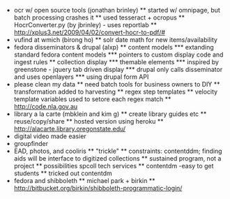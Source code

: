* ocr w/ open source tools (jonathan brinley)
** started w/ omnipage, but batch processing crashes it
** used tesseract + ocropus
** HocrConverter.py (by jbrinley) - uses reportlab
** http://xplus3.net/2009/04/02/convert-hocr-to-pdf/#
* vufind at wmich (birong ho)
** solr date math for new items/availability
* fedora disseminators & drupal (alxp)
** content models
*** extanding standard fedora content models
*** pointers to custom display code and ingest rules
** collection display
*** themable elements
*** inspired by greenstone - jquery tab driven display
*** drupal only calls disseminator and uses openlayers 
*** using drupal form API
* please clean my data
** need batch tools for business owners to DIY
** transformation added to harvesting
** regex step templates
** velocity template variables used to setore each regex match
** http://code.nla.gov.au
* library a la carte (mbklein and kim g)
** create library guides etc
** reuse/copy/share
** hosted version using heroku
** http://alacarte.library.oregonstate.edu/
* digital video made easier
* groupfinder
* EAD, photos, and cooliris
** "trickle"
** constraints: contentddm; finding aids will be interface to digitized collections
** sustained program, not a project
** possibilities spcoll tech services
** contentdm -easy to get  students
** tricked out contentdm
* fedora and shibboleth
** michael park + birkin
** http://bitbucket.org/birkin/shibboleth-programmatic-login/